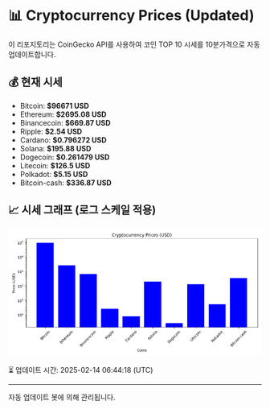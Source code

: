
# 📊 Cryptocurrency Prices (Updated)

이 리포지토리는 CoinGecko API를 사용하여 코인 TOP 10 시세를 10분가격으로 자동 업데이트합니다.

## 💰 현재 시세
- Bitcoin: **$96671 USD**
- Ethereum: **$2695.08 USD**
- Binancecoin: **$669.87 USD**
- Ripple: **$2.54 USD**
- Cardano: **$0.796272 USD**
- Solana: **$195.88 USD**
- Dogecoin: **$0.261479 USD**
- Litecoin: **$126.5 USD**
- Polkadot: **$5.15 USD**
- Bitcoin-cash: **$336.87 USD**

## 📈 시세 그래프 (로그 스케일 적용)
![Crypto Prices](crypto_prices.png)

⏳ 업데이트 시간: 2025-02-14 06:44:18 (UTC)

---
자동 업데이트 봇에 의해 관리됩니다.
